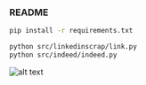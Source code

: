 ### README

```bash
pip install -r requirements.txt
```

```bash
python src/linkedinscrap/link.py
python src/indeed/indeed.py
```
![alt text](https://github.com/nclsdvl/projetOne/Diagram.png?raw=true)
